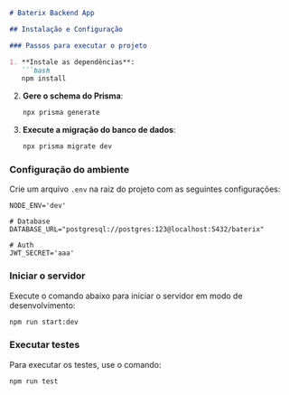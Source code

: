 
```markdown
# Baterix Backend App

## Instalação e Configuração

### Passos para executar o projeto

1. **Instale as dependências**:
   ```bash
   npm install
   ```

2. **Gere o schema do Prisma**:
   ```bash
   npx prisma generate
   ```

3. **Execute a migração do banco de dados**:
   ```bash
   npx prisma migrate dev
   ```

### Configuração do ambiente

Crie um arquivo `.env` na raiz do projeto com as seguintes configurações:

```env
NODE_ENV='dev'

# Database
DATABASE_URL="postgresql://postgres:123@localhost:5432/baterix"

# Auth
JWT_SECRET='aaa'
```

### Iniciar o servidor

Execute o comando abaixo para iniciar o servidor em modo de desenvolvimento:

```bash
npm run start:dev
```

### Executar testes

Para executar os testes, use o comando:

```bash
npm run test
```
```
